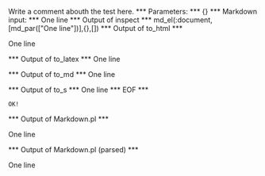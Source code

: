 Write a comment abouth the test here.
*** Parameters: ***
{}
*** Markdown input: ***
One line
*** Output of inspect ***
md_el(:document,[md_par(["One line"])],{},[])
*** Output of to_html ***

<p>One line</p>

*** Output of to_latex ***
One line


*** Output of to_md ***
One line


*** Output of to_s ***
One line
*** EOF ***



	OK!



*** Output of Markdown.pl ***
<p>One line</p>

*** Output of Markdown.pl (parsed) ***
<p>One line</p
  >